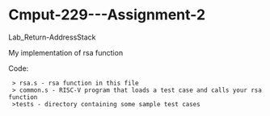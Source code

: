 # Cmput-229---Assignment-2
Lab_Return-AddressStack

My implementation of rsa function

Code:

	 > rsa.s - rsa function in this file
	 > common.s - RISC-V program that loads a test case and calls your rsa function
	 >tests - directory containing some sample test cases
